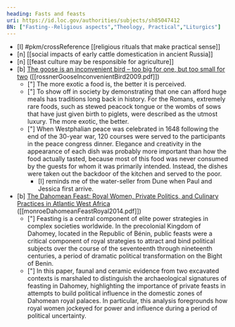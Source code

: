```yaml
---
heading: Fasts and feasts
uri: https://id.loc.gov/authorities/subjects/sh85047412
BN: ["Fasting--Religious aspects","Theology, Practical","Liturgics"]
---
```


- [I] #pkm/crossReference [[religious rituals that make practical sense]]
- [n] [[social impacts of early cattle domestication in ancient Russia]]
- [n] [[feast culture may be responsible for agriculture]]
- [b] [The goose is an inconvenient bird – too big for one, but too small for two](https://doi.org/10.1111/j.1467-789X.2008.00530.x) ([[rossnerGooseInconvenientBird2009.pdf]])
	- ["] The more exotic a food is, the better it is perceived.
	- ["] To show off in society by demonstrating that one can afford huge meals has traditions long back in history. For the Romans, extremely rare foods, such as stewed peacock tongue or the wombs of sows that have just given birth to piglets, were described as the utmost luxury. The more exotic, the better.
	- ["] When Westphalian peace was celebrated in 1648 following the end of the 30-year war, 120 courses were served to the participants in the peace congress dinner. Elegance and creativity in the appearance of each dish was probably more important than how the food actually tasted, because most of this food was never consumed by the guests for whom it was primarily intended. Instead, the dishes were taken out the backdoor of the kitchen and served to the poor.
		- [I] reminds me of the water-seller from Dune when Paul and Jessica first arrive. 
- [b] [The Dahomean Feast: Royal Women, Private Politics, and Culinary Practices in Atlantic West Africa](https://link.springer.com/article/10.1007/s10437-014-9156-5) ([[monroeDahomeanFeastRoyal2014.pdf]]) 
	- ["] Feasting is a central component of elite power strategies in complex societies worldwide. In the precolonial Kingdom of Dahomey, located in the Republic of Bénin, public feasts were a critical component of royal strategies to attract and bind political subjects over the course of the seventeenth through nineteenth centuries, a period of dramatic political transformation on the Bight of Benin. 
	- ["] In this paper, faunal and ceramic evidence from two excavated contexts is marshaled to distinguish the archaeological signatures of feasting in Dahomey, highlighting the importance of private feasts in attempts to build political influence in the domestic zones of Dahomean royal palaces. In particular, this analysis foregrounds how royal women jockeyed for power and influence during a period of political uncertainty.